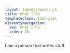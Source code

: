 ```yaml
---
layout: layouts/post.njk
title: What I Do
templateClass: tmpl-post
eleventyNavigation:
  key: What I Do
  order: 10
---
```


I am a person that writes stuff.
